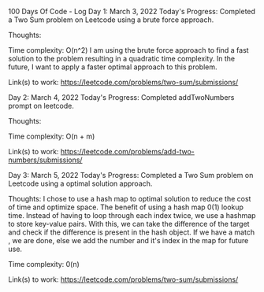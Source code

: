 100 Days Of Code - Log
Day 1: March 3, 2022 
Today's Progress: 
Completed a Two Sum problem on 
Leetcode using a brute force approach.

Thoughts: 

Time complexity: O(n^2) 
I am using the brute force approach to find a fast solution to the problem resulting in a quadratic time complexity. In the future, I want to apply a faster optimal approach to this problem.

Link(s) to work: 
https://leetcode.com/problems/two-sum/submissions/


Day 2: March 4, 2022 
Today's Progress: 
Completed addTwoNumbers prompt on leetcode. 

Thoughts: 

Time complexity: O(n + m)

Link(s) to work: https://leetcode.com/problems/add-two-numbers/submissions/

Day 3: March 5, 2022 
Today's Progress: 
Completed a Two Sum problem on 
Leetcode using a optimal solution approach.


Thoughts: I chose to use a hash map to optimal solution to reduce the cost of time and optimize space. The benefit of using a hash map 0(1) lookup time. Instead of having to loop through each index twice, we use a hashmap to store key-value pairs. With this, we can take the difference of the target and check if the difference is present in the hash object. If we have a match , we are done, else we add the number and it's index in the map for future use.

Time complexity: 0(n)


Link(s) to work: https://leetcode.com/problems/two-sum/submissions/
